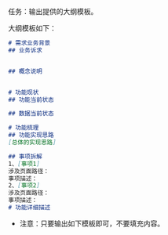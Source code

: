 
任务：输出提供的大纲模板。

大纲模板如下：

```markdown
# 需求业务背景
## 业务诉求


## 概念说明


# 功能现状
## 功能当前状态

## 数据当前状态

# 功能梳理
## 功能实现思路
[总体的实现思路]

## 事项拆解
1、[事项1]
涉及页面路径：
事项描述：
2、[事项2]
涉及页面路径：
事项描述：
# 功能详细描述


```

- 注意：只要输出如下模板即可，不要填充内容。
